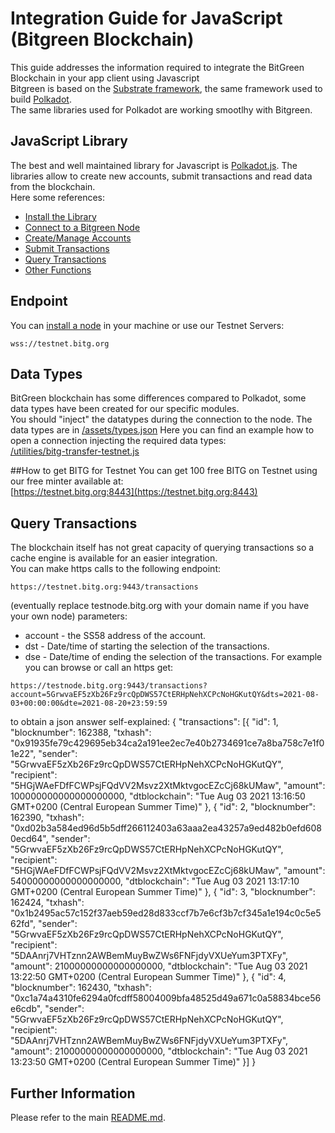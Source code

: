 # Integration Guide for JavaScript (Bitgreen Blockchain)

This guide addresses the information required to integrate the BitGreen Blockchain in your app client using Javascript  
Bitgreen is based on the [Substrate framework](https://www.substrate.dev), the same framework used to build [Polkadot](https://polkadot.network).  
The same libraries used for Polkadot are working smootlhy with Bitgreen.

## JavaScript Library
The best and well maintained library for Javascript is [Polkadot.js](https://polkadot.js.org/docs/).
The libraries allow to create new accounts, submit transactions and read data from the blockchain.  
Here some references:

- [Install the Library](https://polkadot.js.org/docs/api/start/install)
- [Connect to a Bitgreen Node](https://polkadot.js.org/docs/api/examples/promise/simple-connect)
- [Create/Manage Accounts](https://polkadot.js.org/docs/ui-keyring)
- [Submit Transactions](https://polkadot.js.org/docs/api/examples/promise/make-transfer)
- [Query Transactions](#query-transactions)
- [Other Functions](https://polkadot.js.org/docs/)

## Endpoint 
You can [install a node](../README.md) in your machine or use our Testnet Servers: 
```
wss://testnet.bitg.org
```
## Data Types
BitGreen blockchain has some differences compared to Polkadot, some data types have been created for our specific modules.  
You should "inject" the datatypes during the connection to the node. 
The data types are in [/assets/types.json](../assets/types.json)
Here you can find an example how to open a connection injecting the required data types:  
[/utilities/bitg-transfer-testnet.js](../utilities/bitg-transfer-testnet.js)

##How to get BITG for Testnet
You can get 100 free BITG on Testnet using our free minter available at:  
[https://testnet.bitg.org:8443](https://testnet.bitg.org:8443)  

## Query Transactions
The blockchain itself has not great capacity of querying transactions so a cache engine is available for an easier integration.  
You can make https calls to the following endpoint:  
```
https://testnet.bitg.org:9443/transactions  
```
(eventually replace testnode.bitg.org with your domain name if you have your own node) parameters:  
- account - the SS58 address of the account.
-  dst - Date/time of starting the selection of the transactions.
- dse - Date/time of ending the selection of the transactions.
For example you can browse or call an https get: 
```
https://testnode.bitg.org:9443/transactions?account=5GrwvaEF5zXb26Fz9rcQpDWS57CtERHpNehXCPcNoHGKutQY&dts=2021-08-03+00:00:00&dte=2021-08-20+23:59:59
```
to obtain a json answer self-explained:
{
    "transactions": [{
        "id": 1,
        "blocknumber": 162388,
        "txhash": "0x91935fe79c429695eb34ca2a191ee2ec7e40b2734691ce7a8ba758c7e1f01e22",
        "sender": "5GrwvaEF5zXb26Fz9rcQpDWS57CtERHpNehXCPcNoHGKutQY",
        "recipient": "5HGjWAeFDfFCWPsjFQdVV2Msvz2XtMktvgocEZcCj68kUMaw",
        "amount": 100000000000000000000,
        "dtblockchain": "Tue Aug 03 2021 13:16:50 GMT+0200 (Central European Summer Time)"
    }, {
        "id": 2,
        "blocknumber": 162390,
        "txhash": "0xd02b3a584ed96d5b5dff266112403a63aaa2ea43257a9ed482b0efd6080ecd64",
        "sender": "5GrwvaEF5zXb26Fz9rcQpDWS57CtERHpNehXCPcNoHGKutQY",
        "recipient": "5HGjWAeFDfFCWPsjFQdVV2Msvz2XtMktvgocEZcCj68kUMaw",
        "amount": 54000000000000000000,
        "dtblockchain": "Tue Aug 03 2021 13:17:10 GMT+0200 (Central European Summer Time)"
    }, {
        "id": 3,
        "blocknumber": 162424,
        "txhash": "0x1b2495ac57c152f37aeb59ed28d833ccf7b7e6cf3b7cf345a1e194c0c5e562fd",
        "sender": "5GrwvaEF5zXb26Fz9rcQpDWS57CtERHpNehXCPcNoHGKutQY",
        "recipient": "5DAAnrj7VHTznn2AWBemMuyBwZWs6FNFjdyVXUeYum3PTXFy",
        "amount": 21000000000000000000,
        "dtblockchain": "Tue Aug 03 2021 13:22:50 GMT+0200 (Central European Summer Time)"
    }, {
        "id": 4,
        "blocknumber": 162430,
        "txhash": "0xc1a74a4310fe6294a0fcdff58004009bfa48525d49a671c0a58834bce56e6cdb",
        "sender": "5GrwvaEF5zXb26Fz9rcQpDWS57CtERHpNehXCPcNoHGKutQY",
        "recipient": "5DAAnrj7VHTznn2AWBemMuyBwZWs6FNFjdyVXUeYum3PTXFy",
        "amount": 21000000000000000000,
        "dtblockchain": "Tue Aug 03 2021 13:23:50 GMT+0200 (Central European Summer Time)"
    }]
}

## Further Information  
Please refer to the main [README.md](../README.md).  
